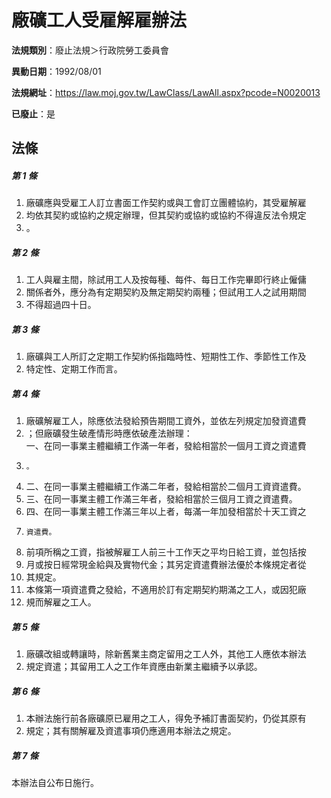 # 廠礦工人受雇解雇辦法

**法規類別**：廢止法規＞行政院勞工委員會

**異動日期**：1992/08/01  

**法規網址**：https://law.moj.gov.tw/LawClass/LawAll.aspx?pcode=N0020013

**已廢止**：是



## 法條
##### 第 1 條
1. 廠礦應與受雇工人訂立書面工作契約或與工會訂立團體協約，其受雇解雇
1. 均依其契約或協約之規定辦理，但其契約或協約或協約不得違反法令規定
1. 。

##### 第 2 條
1. 工人與雇主間，除試用工人及按每種、每件、每日工作完畢即行終止僱傭
1. 關係者外，應分為有定期契約及無定期契約兩種；但試用工人之試用期間
1. 不得超過四十日。

##### 第 3 條
1. 廠礦與工人所訂之定期工作契約係指臨時性、短期性工作、季節性工作及
1. 特定性、定期工作而言。

##### 第 4 條
1. 廠礦解雇工人，除應依法發給預告期間工資外，並依左列規定加發資遣費
1. ；但廠礦發生破產情形時應依破產法辦理：  
一、在同一事業主體繼續工作滿一年者，發給相當於一個月工資之資遣費
1.     。
1. 二、在同一事業主體繼續工作滿二年者，發給相當於二個月工資資遣費。
1. 三、在同一事業主體工作滿三年者，發給相當於三個月工資之資遣費。
1. 四、在同一事業主體工作滿三年以上者，每滿一年加發相當於十天工資之
1.     資遣費。
1. 前項所稱之工資，指被解雇工人前三十工作天之平均日給工資，並包括按
1. 月或按日經常現金給與及實物代金；其另定資遣費辦法優於本條規定者從
1. 其規定。
1. 本條第一項資遣費之發給，不適用於訂有定期契約期滿之工人，或因犯廠
1. 規而解雇之工人。

##### 第 5 條
1. 廠礦改組或轉讓時，除新舊業主商定留用之工人外，其他工人應依本辦法
1. 規定資遣；其留用工人之工作年資應由新業主繼續予以承認。

##### 第 6 條
1. 本辦法施行前各廠礦原已雇用之工人，得免予補訂書面契約，仍從其原有
1. 規定；其有關解雇及資遣事項仍應適用本辦法之規定。

##### 第 7 條
本辦法自公布日施行。


